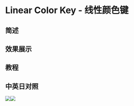 # Linear Color Key - 线性颜色键

## 简述

## 效果展示

## 教程

## 中英日对照

![](https://mir.yuelili.com/wp-content/uploads/user/AE/effects/AE-Effects-Keying-Linear_Color_Key.png)![](https://mir.yuelili.com/wp-content/uploads/user/AE/effects/AE-Effects-Keying-Linear_Color_Key_cn.png)
